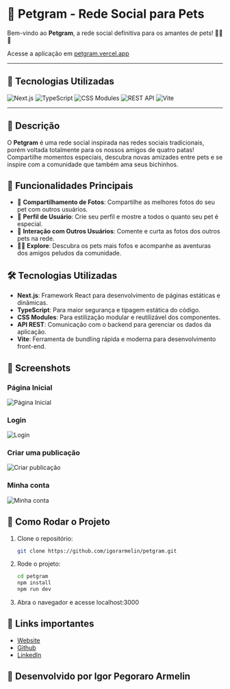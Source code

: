 # 🐾 Petgram - Rede Social para Pets

Bem-vindo ao **Petgram**, a rede social definitiva para os amantes de pets! 🐶🐱🐾

Acesse a aplicação em [petgram.vercel.app](https://petgram.vercel.app/)

---

## 🚀 Tecnologias Utilizadas

![Next.js](https://img.shields.io/badge/Next.js-000000?style=for-the-badge&logo=next.js&logoColor=white)
![TypeScript](https://img.shields.io/badge/TypeScript-007ACC?style=for-the-badge&logo=typescript&logoColor=white)
![CSS Modules](https://img.shields.io/badge/CSS%20Modules-000?style=for-the-badge&logo=css3&logoColor=white)
![REST API](https://img.shields.io/badge/REST%20API-FF5733?style=for-the-badge&logo=api&logoColor=white)
![Vite](https://img.shields.io/badge/Vite-646CFF?style=for-the-badge&logo=vite&logoColor=white)

---

## 🌟 Descrição

O **Petgram** é uma rede social inspirada nas redes sociais tradicionais, porém voltada totalmente para os nossos amigos de quatro patas! Compartilhe momentos especiais, descubra novas amizades entre pets e se inspire com a comunidade que também ama seus bichinhos.

## 📸 Funcionalidades Principais

- 📸 **Compartilhamento de Fotos**: Compartilhe as melhores fotos do seu pet com outros usuários.
- 👥 **Perfil de Usuário**: Crie seu perfil e mostre a todos o quanto seu pet é especial.
- 💬 **Interação com Outros Usuários**: Comente e curta as fotos dos outros pets na rede.
- 🐕‍🦺 **Explore**: Descubra os pets mais fofos e acompanhe as aventuras dos amigos peludos da comunidade.

## 🛠 Tecnologias Utilizadas

- **Next.js**: Framework React para desenvolvimento de páginas estáticas e dinâmicas.
- **TypeScript**: Para maior segurança e tipagem estática do código.
- **CSS Modules**: Para estilização modular e reutilizável dos componentes.
- **API REST**: Comunicação com o backend para gerenciar os dados da aplicação.
- **Vite**: Ferramenta de bundling rápida e moderna para desenvolvimento front-end.

## 📸 Screenshots

### Página Inicial

![Página Inicial](https://petgram.vercel.app/feed.png)

### Login

![Login](https://petgram.vercel.app/login.png)

### Criar uma publicação

![Criar publicação](https://petgram.vercel.app/upload.png)

### Minha conta

![Minha conta](https://petgram.vercel.app/minha_conta.png)

## 🎯 Como Rodar o Projeto

1. Clone o repositório:

   ```bash
   git clone https://github.com/igorarmelin/petgram.git
   ```

2. Rode o projeto:

   ```bash
   cd petgram
   npm install
   npm run dev
   ```

3. Abra o navegador e acesse localhost:3000

## 🚀 Links importantes

- [Website](https://petgram.vercel.app/)
- [Github](https://github.com/igorarmelin/petgram)
- [LinkedIn](https://www.linkedin.com/in/igorarmelin/)

## 🐾 Desenvolvido por Igor Pegoraro Armelin
